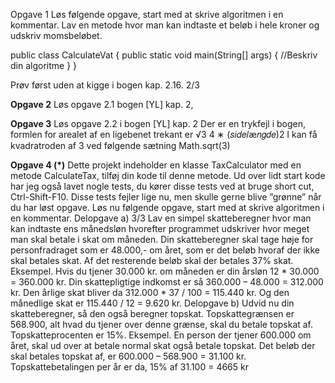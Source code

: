 Opgave 1
Løs følgende opgave, start med at skrive algoritmen i en kommentar.
Lav en metode hvor man kan indtaste et beløb i hele kroner og udskriv momsbeløbet.

public class CalculateVat {
public static void main(String[] args) {
//Beskriv din algoritme
}
}


Prøv først uden at kigge i bogen kap. 2.16.
2/3

**Opgave 2**
Løs opgave 2.1 bogen [YL] kap. 2,

**Opgave 3**
Løs opgave 2.2 i bogen [YL] kap. 2
Der er en trykfejl i bogen, formlen for arealet af en ligebenet trekant er
√3
4 ∗ (𝑠𝑖𝑑𝑒𝑙æ𝑛𝑔𝑑𝑒)2
I kan få kvadratroden af 3 ved følgende sætning
Math.sqrt(3)

**Opgave 4 (*)**
Dette projekt indeholder en klasse TaxCalculator med en metode CalculateTax, tilføj din
kode til denne metode.
Ud over lidt start kode har jeg også lavet nogle tests, du kører disse tests ved at bruge short
cut, Ctrl-Shift-F10. Disse tests fejler lige nu, men skulle gerne blive ”grønne” når du har løst
opgave.
Løs nu følgende opgave, start med at skrive algoritmen i en kommentar.
Delopgave a)
3/3
Lav en simpel skatteberegner hvor man kan indtaste ens månedsløn hvorefter programmet
udskriver hvor meget man skal betale i skat om måneden.
Din skatteberegner skal tage høje for personfradraget som er 48.000,- om året, som er det
beløb hvoraf der ikke skal betales skat. Af det resterende beløb skal der betales 37% skat.
Eksempel.
Hvis du tjener 30.000 kr. om måneden er din årsløn 12 * 30.000 = 360.000 kr.
Din skattepligtige indkomst er så 360.000 – 48.000 = 312.000 kr.
Den årlige skat bliver da 312.000 * 37 / 100 = 115.440 kr.
Og den månedlige skat er 115.440 / 12 = 9.620 kr.
Delopgave b)
Udvid nu din skatteberegner, så den også beregner topskat. Topskattegrænsen er 568.900, alt
hvad du tjener over denne grænse, skal du betale topskat af. Topskatteprocenten er 15%.
Eksempel.
En person der tjener 600.000 om året, skal ud over at betale normal skat også betale topskat.
Det beløb der skal betales topskat af, er 600.000 – 568.900 = 31.100 kr.
Topskattebetalingen per år er da, 15% af 31.100 = 4665 kr